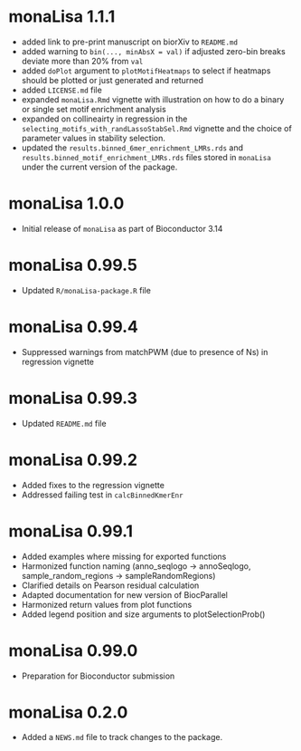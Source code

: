 # monaLisa 1.1.1

* added link to pre-print manuscript on biorXiv to `README.md`
* added warning to `bin(..., minAbsX = val)` if adjusted zero-bin breaks deviate more than 20% from `val`
* added `doPlot` argument to `plotMotifHeatmaps` to select if heatmaps should be plotted or just generated and returned
* added `LICENSE.md` file
* expanded `monaLisa.Rmd` vignette with illustration on how to do a binary or single set motif enrichment analysis
* expanded on collineairty in regression in the `selecting_motifs_with_randLassoStabSel.Rmd` vignette and the choice of parameter values in stability selection.
* updated the `results.binned_6mer_enrichment_LMRs.rds` and `results.binned_motif_enrichment_LMRs.rds` files stored in `monaLisa` under the current version of the package.

# monaLisa 1.0.0

* Initial release of `monaLisa` as part of Bioconductor 3.14

# monaLisa 0.99.5

* Updated `R/monaLisa-package.R` file

# monaLisa 0.99.4

* Suppressed warnings from matchPWM (due to presence of Ns) in regression vignette

# monaLisa 0.99.3

* Updated `README.md` file

# monaLisa 0.99.2

* Added fixes to the regression vignette
* Addressed failing test in `calcBinnedKmerEnr`

# monaLisa 0.99.1

* Added examples where missing for exported functions
* Harmonized function naming (anno_seqlogo -> annoSeqlogo, sample_random_regions -> sampleRandomRegions)
* Clarified details on Pearson residual calculation
* Adapted documentation for new version of BiocParallel
* Harmonized return values from plot functions
* Added legend position and size arguments to plotSelectionProb()

# monaLisa 0.99.0

* Preparation for Bioconductor submission

# monaLisa 0.2.0

* Added a `NEWS.md` file to track changes to the package.
